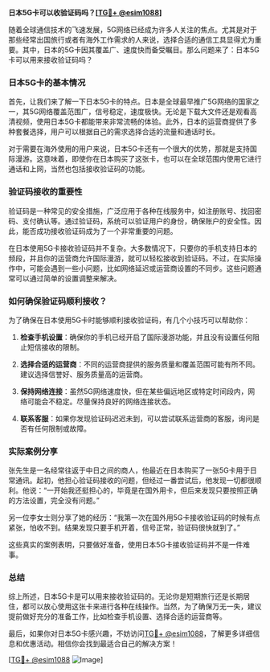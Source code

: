 **日本5G卡可以收验证码吗？[[TG💪+ @esim1088](https://t.me/s/esim1088)]**

随着全球通信技术的飞速发展，5G网络已经成为许多人关注的焦点。尤其是对于那些经常出国旅行或者有海外工作需求的人来说，选择合适的通信工具显得尤为重要。其中，日本的5G卡因其覆盖广、速度快而备受瞩目。那么问题来了：日本5G卡可以用来接收验证码吗？

### 日本5G卡的基本情况

首先，让我们来了解一下日本5G卡的特点。日本是全球最早推广5G网络的国家之一，其5G网络覆盖范围广，信号稳定，速度极快。无论是下载大文件还是观看高清视频，使用日本5G卡都能带来非常流畅的体验。此外，日本的运营商提供了多种套餐选择，用户可以根据自己的需求选择合适的流量和通话时长。

对于需要在海外使用的用户来说，日本5G卡还有一个很大的优势，那就是支持国际漫游。这意味着，即使你在日本购买了这张卡，也可以在全球范围内使用它进行通话和上网，当然也包括接收验证码的功能。

### 验证码接收的重要性

验证码是一种常见的安全措施，广泛应用于各种在线服务中，如注册账号、找回密码、支付确认等。通过验证码，系统可以验证用户的身份，确保账户的安全性。因此，能否成功接收验证码成为了一个非常重要的问题。

在日本使用5G卡接收验证码并不复杂。大多数情况下，只要你的手机支持日本的频段，并且你的运营商允许国际漫游，就可以轻松接收到验证码。不过，在实际操作中，可能会遇到一些小问题，比如网络延迟或运营商设置的不同步。这些问题通常可以通过简单的设置调整来解决。

### 如何确保验证码顺利接收？

为了确保在日本使用5G卡时能够顺利接收验证码，有几个小技巧可以帮助你：

1. **检查手机设置**：确保你的手机已经开启了国际漫游功能，并且没有设置任何阻止短信接收的限制。
   
2. **选择合适的运营商**：不同的运营商提供的服务质量和覆盖范围可能有所不同。建议选择信誉好、服务质量高的运营商。

3. **保持网络连接**：虽然5G网络速度快，但在某些偏远地区或特定时间段内，网络可能会不稳定。尽量保持良好的网络连接状态。

4. **联系客服**：如果你发现验证码迟迟未到，可以尝试联系运营商的客服，询问是否有任何限制或故障。

### 实际案例分享

张先生是一名经常往返于中日之间的商人，他最近在日本购买了一张5G卡用于日常通讯。起初，他担心验证码接收的问题，但经过一番尝试后，他发现一切都很顺利。他说：“一开始我还挺担心的，毕竟是在国外用卡，但后来发现只要按照正确的方法设置，完全没有问题。”

另一位李女士则分享了她的经历：“我第一次在国外用5G卡接收验证码的时候有点紧张，怕收不到。结果发现只要手机开着，信号正常，验证码很快就到了。”

这些真实的案例表明，只要做好准备，使用日本5G卡接收验证码并不是一件难事。

### 总结

综上所述，日本5G卡是可以用来接收验证码的。无论你是短期旅行还是长期居住，都可以放心使用这张卡来进行各种在线操作。当然，为了确保万无一失，建议提前做好充分的准备工作，比如检查手机设置、选择合适的运营商等。

最后，如果你对日本5G卡感兴趣，不妨访问[TG💪+ @esim1088](https://t.me/s/esim1088)，了解更多详细信息和优惠活动。相信你会找到最适合自己的解决方案！

[[TG💪+ @esim1088](https://t.me/s/esim1088) ![Image](https://i.postimg.cc/4NQfJmqS/Snipaste-2025-05-13-00-14-12.png)]